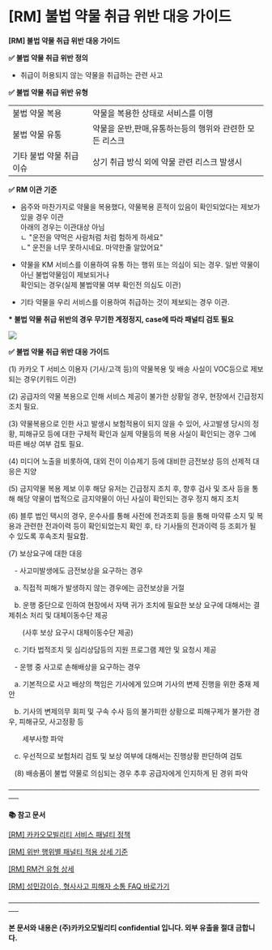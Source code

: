 # [RM] 불법 약물 취급 위반 대응 가이드

**[RM] 불법 약물 취급 위반 대응 가이드**

**✅ 불법 약물 취급 위반 정의**

- 취급이 허용되지 않는 약물을 취급하는 관련 사고

**✅ 불법 약물 취급 위반 유형**

|  |  |
| --- | --- |
| 불법 약물 복용 | 약물을 복용한 상태로 서비스를 이행 |
| 불법 약물 유통 | 약물을 운반,판매,유통하는등의 행위와 관련한 모든 리스크 |
| 기타 불법 약물 취급 이슈 | 상기 취급 방식 외에 약물 관련 리스크 발생시 |

****✅** **RM 이관 기준****

- 음주와 마찬가지로 약물을 복용했다, 약물복용 흔적이 있음이 확인되었다는 제보가 있을 경우 이관  
아래의 경우는 이관대상 아님   
ㄴ "운전을 약먹은 사람처럼 처럼 험하게 하세요"  
ㄴ" 운전을 너무 못하시네요. 마약한줄 알았어요"

- 약물을 KM 서비스를 이용하여 유통 하는 행위 또는 의심이 되는 경우. 일반 약물이 아닌 불법약물임이 제보되거나   
확인되는 경우(실제 불법약물 여부 확인전 의심도 이관)

- 기타 약물을 우리 서비스를 이용하여 취급하는 것이 제보되는 경우 이관.

**\* 불법 약물 취급 위반의 경우 무기한 계정정지, case에 따라 패널티 검토 필요**

![](https://kakaomobilitysupport.zendesk.com/hc/article_attachments/40997147793561)

**✅ 불법 약물 취급 위반 대응 가이드**

(1) 카카오 T 서비스 이용자 (기사/고객 등)의 약물복용 및 배송 사실이 VOC등으로 제보되는 경우(키워드 이관)

(2) 공급자의 약물 복용으로 인해 서비스 제공이 불가한 상황일 경우, 현장에서 긴급정지 조치 필요.

(3) 약물복용으로 인한 사고 발생시 보험적용이 되지 않을 수 있어, 사고발생 당시의 정황, 피해규모 등에 대한 구체적 확인과 실제 약물등의 복용 사실이 확인되는 경우 그에 따른 배상 여부 검토 필요.

(4) 미디어 노출을 비롯하여, 대외 전이 이슈제기 등에 대비한 금전보상 등의 선제적 대응은 지양

(5) 금지약물 복용 제보 이후 해당 유저는 긴급정지 조치 후, 향후 검사 및 조사 등을 통해 해당 약물이 법적으로 금지약물이 아닌 사실이 확인되는 경우 정지 해지 조치

(6) 블루 법인 택시의 경우, 운수사를 통해 사전에 전과조회 등을 통해 마약류 소지 및 복용과 관련한 전과이력 등이 확인되었는지 확인 후, 타 기사들의 전과이력 등 조회가 될 수 있도록 후속조치 필요함.

(7) 보상요구에 대한 대응

   - 사고미발생에도 금전보상을 요구하는 경우

   a. 직접적 피해가 발생하지 않는 경우에는 금전보상을 거절

   b. 운행 중단으로 인하여 현장에서 자택 귀가 조치에 필요한 보상 요구에 대해서는 결제취소 처리 및 대체이동수단 제공

       (사후 보상 요구시 대체이동수단 제공)

   c. 기타 법적조치 및 심리상담등의 지원 프로그램 제안 및 요청시 제공

   - 운행 중 사고로 손해배상을 요구하는 경우

   a. 기본적으로 사고 배상의 책임은 기사에게 있으며 기사의 변제 진행을 위한 중재 제안

   b. 기사의 변제의무 회피 및 구속 수사 등의 불가피한 상황으로 피해구제가 불가한 경우, 피해규모, 사고정황 등

       세부사항 파악

   c. 우선적으로 보험처리 검토 및 보상 여부에 대해서는 진행상황 판단하여 검토

   (8) 배송품이 불법 약물로 의심되는 경우 추후 공급자에게 인지하게 된 경위 파악

**────────────────────────────────────────────────────**

**📚 참고 문서**

[[RM] 카카오모빌리티 서비스 패널티 정책](https://kakaomobilitysupport.zendesk.com/hc/ko/articles/39999418590105)

[[RM] 위반 행위별 패널티 적용 상세 기준](https://kakaomobilitysupport.zendesk.com/hc/ko/articles/40001886598553)

[[RM] RM건 유형 상세](https://kakaomobilitysupport.zendesk.com/hc/ko/articles/40002148279065)

[[RM] 성민감이슈, 형사사고 피해자 소통 FAQ 바로가기](https://kakaomobilitysupport.zendesk.com/hc/ko/sections/39995774557721--RM-%EC%84%B1%EB%AF%BC%EA%B0%90%EC%9D%B4%EC%8A%88-%ED%98%95%EC%82%AC%EC%82%AC%EA%B3%A0-%ED%94%BC%ED%95%B4%EC%9E%90-%EC%86%8C%ED%86%B5-FAQ)

**────────────────────────────────────────────────────**

**본 문서와 내용은 (주)카카오모빌리티 confidential 입니다. 외부 유출을 절대 금합니다.**